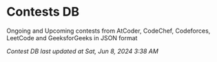 # Contests DB

Ongoing and Upcoming contests from AtCoder, CodeChef, Codeforces, LeetCode and GeeksforGeeks in JSON format

*Contest DB last updated at Sat, Jun 8, 2024 3:38 AM*  
